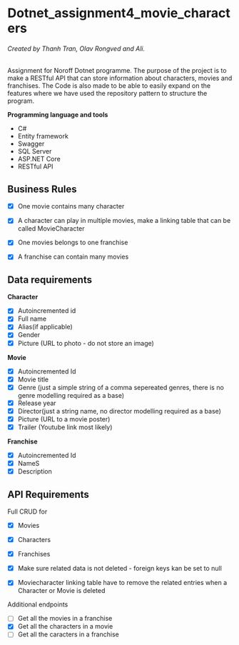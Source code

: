 # Dotnet_assignment4_movie_characters
###### Created by Thanh Tran, Olav Rongved and Ali.

Assignment for Noroff Dotnet programme. The purpose of the project is to make a RESTful API that can store information about characters, movies and franchises.
The Code is also made to be able to easily expand on the features where we have used the repository pattern to structure the program. 

**Programming language and tools**
* C#
* Entity framework
* Swagger
* SQL Server 
* ASP.NET Core
* RESTful API

## Business Rules

- [x] One movie contains many character
- [x] A character can play in multiple movies, make a linking table that can be called MovieCharacter 
- [x] One movies belongs to one franchise
- [x] A franchise can contain many movies


## Data requirements

**Character**

- [x] Autoincremented id
- [x] Full name
- [x] Alias(if applicable)
- [x] Gender
- [x] Picture (URL to photo - do not store an image)

**Movie**

- [x] Autoincremented Id
- [x] Movie title
- [x] Genre (just a simple string of a comma sepereated genres, there is no genre modelling required as a base)
- [x] Release year
- [x] Director(just a string name, no director modelling required as a base)
- [x] Picture (URL to a movie poster)
- [x] Trailer (Youtube link most likely)

**Franchise**

- [x] Autoincremented Id
- [x] NameS
- [x] Description

## API Requirements

Full CRUD for
- [x] Movies
- [x] Characters
- [x] Franchises

- [x] Make sure related data is not deleted - foreign keys kan be set to null
- [x] Moviecharacter linking table have to remove the related entries when a Character or Movie is deleted

Additional endpoints 
- [ ] Get all the movies in a franchise
- [x] Get all the characters in a movie
- [ ] Get all the caracters in a franchise 